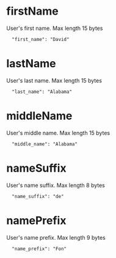 # firstName

User's first name. Max length 15 bytes

```
  "first_name": "David"
```

# lastName

User's last name. Max length 15 bytes

```
  "last_name": "Alabama"
```

# middleName

User's middle name. Max length 15 bytes

```
  "middle_name": "Alabama"
```

# nameSuffix

User's name suffix. Max length 8 bytes

```
  "name_suffix": "de"
```

# namePrefix

User's name prefix. Max length 9 bytes

```
  "name_prefix": "Fon"
```
